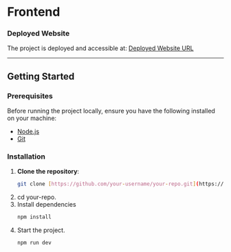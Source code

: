 # Frontend

### Deployed Website
The project is deployed and accessible at: [Deployed Website URL]([https://your-deployed-site.com](https://chatapptaskopenai.netlify.app))

---

## Getting Started

### Prerequisites
Before running the project locally, ensure you have the following installed on your machine:
- [Node.js](https://nodejs.org/)
- [Git](https://git-scm.com/)

### Installation

1. **Clone the repository**:
   ```bash
   git clone [https://github.com/your-username/your-repo.git](https://github.com/prajesh9921/growthpartners_frontend.git)
2. cd your-repo.
3. Install dependencies
   ```bash
   npm install
   ```
4. Start the project.
   ```bash
   npm run dev
   ```
